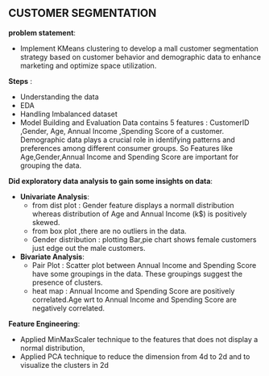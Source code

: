 
## **CUSTOMER SEGMENTATION**
**problem statement**:
* Implement KMeans clustering to develop a mall customer segmentation strategy based on customer behavior and demographic data to enhance marketing and optimize space 
 utilization.

**Steps** :
* Understanding the data
* EDA
* Handling Imbalanced dataset 
* Model Building and Evaluation
Data contains 5 features : CustomerID ,Gender, Age, Annual Income ,Spending Score of a customer.
Demographic data plays a crucial role in identifying patterns and preferences among different consumer groups. So Features like Age,Gender,Annual Income and Spending Score are important for grouping the data.

**Did exploratory data analysis to gain some insights on data**:
* **Univariate Analysis**:
  * from dist plot : Gender feature displays a normall distribution whereas distribution of Age and Annual Income (k$) is positively skewed.
  * from box plot ,there are no outliers in the data.
  * Gender distribution : plotting Bar,pie chart shows female customers just edge out the male customers.
* **Bivariate Analysis**:
  * Pair Plot : Scatter plot between Annual Income and Spending Score have some groupings in the data. These groupings  suggest the presence of clusters.
  * heat map : Annual Income and Spending Score are positively correlated.Age wrt to  Annual Income and Spending Score are negatively correlated.
 
**Feature Engineering**:
 * Applied MinMaxScaler technique to the features that does not display a normal distribution,
 * Applied PCA technique to reduce the dimension from 4d to 2d and to visualize the clusters in 2d
